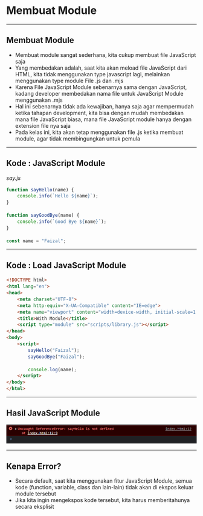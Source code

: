 # Membuat Module

---

## Membuat Module

- Membuat module sangat sederhana, kita cukup membuat file JavaScript saja
- Yang membedakan adalah, saat kita akan meload file JavaScript dari HTML, kita tidak menggunakan type javascript lagi, melainkan menggunakan type module File .js dan .mjs
- Karena File JavaScript Module sebenarnya sama dengan JavaScript, kadang developer membedakan nama file untuk JavaScript Module menggunakan .mjs
- Hal ini sebenarnya tidak ada kewajiban, hanya saja agar mempermudah ketika tahapan development, kita bisa dengan mudah membedakan mana file JavaScript biasa, mana file JavaScript module hanya dengan extension file nya saja
- Pada kelas ini, kita akan tetap menggunakan file .js ketika membuat module, agar tidak membingungkan untuk pemula

---

## Kode : JavaScript Module

*say.js*

```js
function sayHello(name) {
    console.info(`Hello ${name}`);
}

function sayGoodBye(name) {
    console.info(`Good Bye ${name}`);
}

const name = "Faizal";
```

---

## Kode : Load JavaScript Module

```html
<!DOCTYPE html>
<html lang="en">
<head>
    <meta charset="UTF-8">
    <meta http-equiv="X-UA-Compatible" content="IE=edge">
    <meta name="viewport" content="width=device-width, initial-scale=1.0">
    <title>With Module</title>
    <script type="module" src="scripts/library.js"></script>
</head>
<body>
    <script>
        sayHello("Faizal");
        sayGoodBye("Faizal");

        console.log(name);
    </script>
</body>
</html>
```

---

## Hasil JavaScript Module

![1](../assets/img/5/1.PNG)

---

## Kenapa Error?

- Secara default, saat kita menggunakan fitur JavaScript Module, semua kode (function, variable, class dan lain-lain) tidak akan di ekspos keluar module tersebut
- Jika kita ingin mengekspos kode tersebut, kita harus memberitahunya secara eksplisit